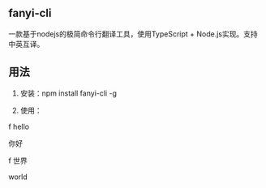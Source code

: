 ## fanyi-cli

一款基于nodejs的极简命令行翻译工具，使用TypeScript + Node.js实现。支持中英互译。

## 用法

1. 安装：npm install fanyi-cli -g

2. 使用：

f hello

你好

f 世界

world